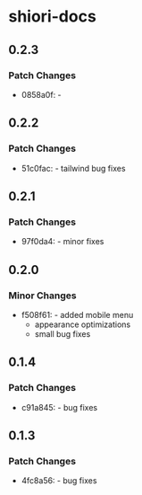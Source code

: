 # shiori-docs

## 0.2.3

### Patch Changes

- 0858a0f: -

## 0.2.2

### Patch Changes

- 51c0fac: - tailwind bug fixes

## 0.2.1

### Patch Changes

- 97f0da4: - minor fixes

## 0.2.0

### Minor Changes

- f508f61: - added mobile menu
  - appearance optimizations
  - small bug fixes

## 0.1.4

### Patch Changes

- c91a845: - bug fixes

## 0.1.3

### Patch Changes

- 4fc8a56: - bug fixes
